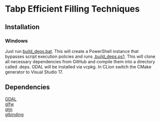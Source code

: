 # Tabp Efficient Filling Techniques

## Installation

### Windows

Just run [build_deps.bat](./build_config.bat). This will create a PowerShell instance that bypasses script execution policies and runs [.build_deps.ps1](./.build_deps.ps1).
This will clone all necessary dependencies from GitHub and compile them into a directory called .deps. GDAL will be installed via vcpkg.
In CLion switch the CMake generator to Visual Studio 17.

## Dependencies

[GDAL](https://gdal.org/)  
[glfw](https://www.glfw.org/)  
[glm](https://github.com/g-truc/glm)  
[glbinding](https://github.com/cginternals/glbinding)  